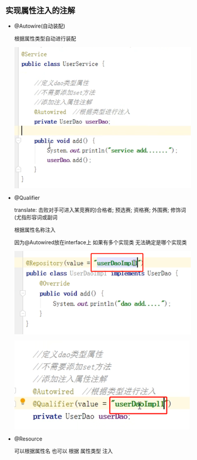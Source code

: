 实现属性注入的注解
---

*   @Autowire(自动装配)
    
    根据属性类型自动进行装配

    ![img_68.png](img_68.png)

*   @Qualifier

    translate: 击败对手可进入某竞赛的)合格者; 预选赛; 资格赛; 外围赛; 修饰词(尤指形容词或副词

    根据属性名称注入

    因为@Autowired放在interface上 如果有多个实现类 无法确定是哪个实现类

    ![img_69.png](img_69.png)

    ![img_70.png](img_70.png)

*   @Resource

    可以根据属性名 也可以 根据 属性类型 注入


